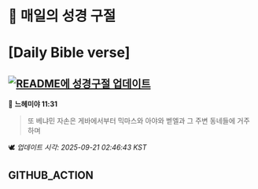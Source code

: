 # 🙏 매일의 성경 구절
# [Daily Bible verse]
## [![README에 성경구절 업데이트](https://github.com/DONGSUKA/first_test/actions/workflows/update-readme-bible.yml/badge.svg)](https://github.com/DONGSUKA/first_test/actions/workflows/update-readme-bible.yml)
<!-- START_BIBLE_VERSE -->
📖 **느헤미야 11:31**
> 또 베냐민 자손은 게바에서부터 믹마스와 아야와 벧엘과 그 주변 동네들에 거주하며

🕊️ _업데이트 시각: 2025-09-21 02:46:43 KST_
  <!-- END_BIBLE_VERSE -->
## GITHUB_ACTION
